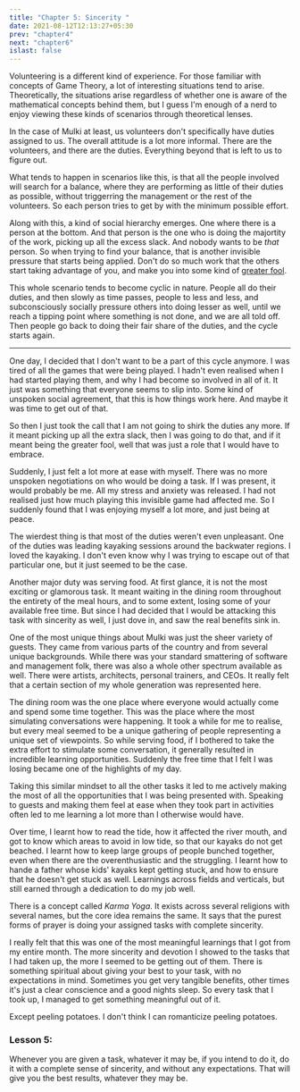 ```yaml
---
title: "Chapter 5: Sincerity "
date: 2021-08-12T12:13:27+05:30
prev: "chapter4"
next: "chapter6"
islast: false
---
```


Volunteering is a different kind of experience. For those familiar with
concepts of Game Theory, a lot of interesting situations tend
to arise. Theoretically, the situations arise regardless of whether one
is aware of the mathematical concepts behind them, but I guess I'm
enough of a nerd to enjoy viewing these kinds of scenarios through
theoretical lenses.

In the case of Mulki at least, us volunteers don't specifically have
duties assigned to us. The overall attitude is a lot more informal.
There are the volunteers, and there are the duties. Everything beyond
that is left to us to figure out.

What tends to happen in scenarios like this, is that all the people
involved will search for a balance, where they are performing as
little of their duties as possible, without triggerring the management
or the rest of the volunteers. So each person tries to get by with the
minimum possible effort.

Along with this, a kind of social hierarchy emerges. One where there is
a person at the bottom. And that person is the one who is doing the
majortity of the work, picking up all the excess slack. And nobody wants to
be _that_ person. So when trying to find your balance, that is another
invisible pressure that starts being applied. Don't do so much work that
the others start taking advantage of you, and make you into some kind of
[greater fool](https://en.wikipedia.org/wiki/Greater_fool_theory).

This whole scenario tends to become cyclic in nature. People all do
their duties, and then slowly as time passes, people to less and less,
and subconsciously socially pressure others into doing lesser as well,
until we reach a tipping point where something is not done, and we are
all told off. Then people go back to doing their
fair share of the duties, and the cycle starts again.

---

One day, I decided that I don't want to be a part of this cycle anymore.
I was tired of all the games that were being played. I hadn't even
realised when I had started playing them, and why I had become so
involved in all of it. It just was something that everyone seems to slip
into. Some kind of unspoken social agreement, that this is how things
work here. And maybe it was time to get out of that.

So then I just took the call that I am not going to shirk the duties any
more. If it meant picking up all the extra slack, then I was going to do
that, and if it meant being the greater fool, well that was just
a role that I would have to embrace.

Suddenly, I just felt a lot more at ease with myself. There was no more
unspoken negotiations on who would be doing a task. If I was present, it
would probably be me. All my stress and anxiety was released.
I had not realised just how
much playing this invisible game had affected me. So I suddenly found
that I was enjoying myself a lot more, and just being at peace.

The wierdest thing is that most of the duties weren't even unpleasant.
One of the duties was leading kayaking sessions around the backwater
regions. I loved the kayaking. I don't even know why I was trying to
escape out of that particular one, but it just seemed to be the case.

Another major duty was serving food. At first glance, it is not the most
exciting or glamorous task. It meant waiting in the dining room
throughout the entirety of the meal hours, and to some extent, losing
some of your available free time. But since I had decided that I would
be attacking this task with sincerity as well, I just dove in, and saw
the real benefits sink in.

One of the most unique things about Mulki was just the sheer variety of
guests. They came from various parts of the country and from several
unique backgrounds. While there was your standard smattering of software
and management folk, there was also a whole other spectrum available
as well. There were artists, architects, personal trainers, and CEOs. It
really felt that a certain section of my whole generation was represented here.

The dining room was the one place where everyone would actually come
and spend some time together. This was the place where the
most simulating conversations were happening. It took a while for me to
realise, but every meal seemed to be a unique gathering of people
representing a unique set of viewpoints. So while serving food, if I
bothered to take the extra effort to stimulate some conversation, it
generally resulted in incredible learning opportunities. Suddenly the
free time that I felt I was losing became one of the highlights of my
day.

Taking this similar mindset to all the other tasks it led to me actively
making the most of all the opportunities that I was being presented
with. Speaking to guests and making them feel at ease when they took
part in activities often led to me learning a lot more than I otherwise
would have.

Over time, I learnt how to read the tide, how it affected the river mouth, 
and got to know which areas to
avoid in low tide, so that our kayaks do not get beached. I learnt how
to keep large groups of people bunched together, even when there are the
overenthusiastic and the struggling. I learnt how to hande a father
whose kids' kayaks kept getting stuck, and how to ensure that he doesn't get
stuck as well. Learnings across fields and verticals, but still earned
through a dedication to do my job well.

There is a concept called _Karma Yoga_. It exists across several religions
with several names, but the core idea remains the same. It says that the purest
forms of prayer is doing your assigned tasks with complete sincerity.

I really felt that this was one of the most meaningful learnings that I
got from my entire month. The more sincerity and devotion I showed to
the tasks that I had taken up, the more I seemed to be getting out of
them. There is something spiritual about giving your best to your task,
with no expectations in mind. Sometimes you get very tangible benefits,
other times it's just a clear conscience and a good nights sleep. So every
task that I took up, I managed to get something meaningful out of it.

Except peeling potatoes. I don't think I can romanticize peeling
potatoes.

### Lesson 5:
Whenever you are given a task, whatever it may be, if you intend to do it, do it with a
complete sense of sincerity, and without any expectations. That will
give you the best results, whatever they may be.
